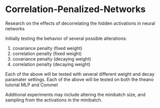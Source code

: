 # Correlation-Penalized-Networks
Research on the effects of decorrelating the hidden activations in neural networks

Initially testing the behavior of several possible alterations:
1.  covariance penalty (fixed weight)
2.  correlation penalty (fixed weight)
3.  covariance penalty (decaying weight)
4.  correlation penalty (decaying weight)

Each of the above will be tested with several different weight and decay paramater settings.
Each of the above will be tested on both the theano tutorial MLP and Convnet

Additional experiments may include altering the minibatch size, and sampling from the activations in the minibatch.
